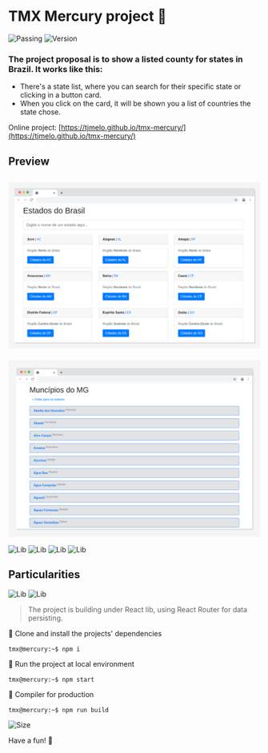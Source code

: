 # TMX Mercury project :high_brightness:

![Passing](https://img.shields.io/github/workflow/status/tjmelo/tmx-mercury/Tasks%20TMX%20Mercury%20runner?color=yellow)
![Version](https://img.shields.io/github/v/release/tjmelo/tmx-mercury?color=yellow)

### The project proposal is to show a listed county for states in Brazil. It works like this:

-   There's a state list, where you can search for their specific state or clicking in a button card.
-   When you click on the card, it will be shown you a list of countries the state chose.

Online project: [https://tjmelo.github.io/tmx-mercury/](https://tjmelo.github.io/tmx-mercury/)

## Preview

## ![Screen](https://github.com/tjmelo/tmx-mercury/blob/main/public/TMXMercury.png)

![Screen](https://github.com/tjmelo/tmx-mercury/blob/main/public/TMXMercury2screen.png)

![Lib](https://img.shields.io/github/package-json/dependency-version/tjmelo/tmx-mercury/bootstrap?color=yellow)
![Lib](https://img.shields.io/github/package-json/dependency-version/tjmelo/tmx-mercury/node-sass?color=yellow)
![Lib](https://img.shields.io/github/package-json/dependency-version/tjmelo/tmx-mercury/scrollreveal?color=yellow)
![Lib](https://img.shields.io/github/package-json/dependency-version/tjmelo/tmx-mercury/axios?color=yellow)

## Particularities

![Lib](https://img.shields.io/github/package-json/dependency-version/tjmelo/tmx-mercury/react?color=yellow)
![Lib](https://img.shields.io/github/package-json/dependency-version/tjmelo/tmx-mercury/react-router-dom?color=yellow)

> The project is building under React lib, using React Router for data persisting.

:pushpin: Clone and install the projects' dependencies
```console
tmx@mercury:~$ npm i
```

:pushpin: Run the project at local environment
```console
tmx@mercury:~$ npm start
```

:pushpin: Compiler for production
```console
tmx@mercury:~$ npm run build
```

![Size](https://img.shields.io/github/languages/code-size/tjmelo/tmx-mercury?color=yellow)

Have a fun! :tada:
